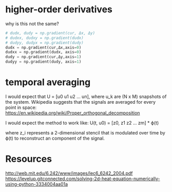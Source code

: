 # higher-order derivatives
why is this not the same?
``` python
# dudx, dudy = np.gradient(cur, Δx, Δy)
# dudxx, dudxy = np.gradient(dudx)
# dudyy, dudyx = np.gradient(dudy)
dudx = np.gradient(cur,Δx,axis=0)
dudxx = np.gradient(dudx, axis=0)
dudy = np.gradient(cur,Δy,axis=1)
dudyy = np.gradient(dudy, axis=1)
```

# temporal averaging

I would expect that U = [u0 u1 u2 ... un], where u_k are (N x M) snapshots of the system.
Wikipedia suggests that the signals are averaged for every point in space:
https://en.wikipedia.org/wiki/Proper_orthogonal_decomposition

I would expect the method to work like:
U(t, u0) = [z0, z1 z2 ... zm] * ϕ(t)

where z_i represents a 2-dimensional stencil that is modulated over time by ϕ(t) to reconstruct an component of the signal.


# Resources
http://web.mit.edu/6.242/www/images/lec6_6242_2004.pdf
https://levelup.gitconnected.com/solving-2d-heat-equation-numerically-using-python-3334004aa01a